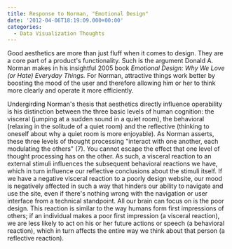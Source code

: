 ```yaml
---
title: Response to Norman, "Emotional Design"
date: '2012-04-06T18:19:09.000+00:00'
categories:
  - Data Visualization Thoughts
---
```



Good aesthetics are more than just fluff when it comes to design. They are a core part of a product's functionality. Such is the argument Donald A. Norman makes in his insightful 2005 book *Emotional Design: Why We Love (or Hate) Everyday Things.* For Norman, attractive things work better by boosting the mood of the user and therefore allowing him or her to think more clearly and operate it more efficiently.

Undergirding Norman's thesis that aesthetics directly influence operability is his distinction between the three basic levels of human cognition: the visceral (jumping at a sudden sound in a quiet room), the behavioral (relaxing in the solitude of a quiet room) and the reflective (thinking to oneself about why a quiet room is more enjoyable). As Norman asserts, these three levels of thought processing "interact with one another, each modulating the others" (7). You cannot escape the effect that one level of thought processing has on the other. As such, a visceral reaction to an external stimuli influences the subsequent behavioral reactions we have, which in turn influence our reflective conclusions about the stimuli itself. If we have a negative visceral reaction to a poorly design website, our mood is negatively affected in such a way that hinders our ability to navigate and use the site, even if there's nothing wrong with the navigation or user interface from a technical standpoint. All our brain can focus on is the poor design. This reaction is similar to the way humans form first impressions of others; if an individual makes a poor first impression (a visceral reaction), we are less likely to act on his or her future actions or speech (a behavioral reaction), which in turn affects the entire way we think about that person (a reflective reaction).
